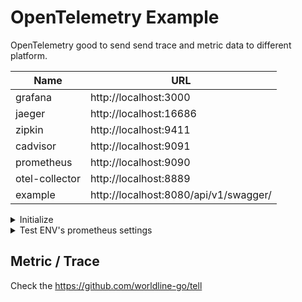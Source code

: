 # OpenTelemetry Example

OpenTelemetry good to send send trace and metric data to different platform.

| Name           | URL                                   |
|----------------|---------------------------------------|
| grafana        | http://localhost:3000                 |
| jaeger         | http://localhost:16686                |
| zipkin         | http://localhost:9411                 |
| cadvisor       | http://localhost:9091                 |
| prometheus     | http://localhost:9090                 |
| otel-collector | http://localhost:8889                 |
| example        | http://localhost:8080/api/v1/swagger/ |

<details><summary>Initialize</summary>

Initialize compose-file

```sh
make env
```

After that run this example program

```sh
make docs run
```

Go to localhost 3000 for grafana and login with `admin:admin`.

Add first datasource to show our promethues URL (9090).

Click dashboard and show custom metrics in there.

For testing import cadvisor's dashboard 14282 and select prometheus.

In prometheus go to status -> targets to check tartgets health.

</details>

<details><summary>Test ENV's prometheus settings</summary>

If you want to add configuration in our test environment:

```sh
ssh am2vm2300.test.igdcs.com
```

Add configuration in here

```
/export/config/prometheus/targets
```

Still need to someone reload/restart prometheus to detect new configuration.

</details>

## Metric / Trace

Check the https://github.com/worldline-go/tell
